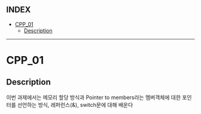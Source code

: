 ## INDEX

- [CPP\_01](#cpp_01)
  - [Description](#description)

---
# CPP_01

## Description

이번 과제에서는 메모리 할당 방식과 Pointer to members라는 멤버객체에 대한 포인터를 선언하는 방식, 레퍼런스(&), switch문에 대해 배운다



